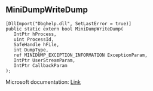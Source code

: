 ## MiniDumpWriteDump

```
[DllImport("Dbghelp.dll", SetLastError = true)]
public static extern bool MiniDumpWriteDump(
   IntPtr hProcess,
   uint ProcessId,
   SafeHandle hFile,
   int DumpType,
   ref MINIDUMP_EXCEPTION_INFORMATION ExceptionParam,
   IntPtr UserStreamParam,
   IntPtr CallbackParam
);
```

Microsoft documentation: [Link](https://docs.microsoft.com/en-us/windows/win32/api/minidumpapiset/nf-minidumpapiset-minidumpwritedump)

